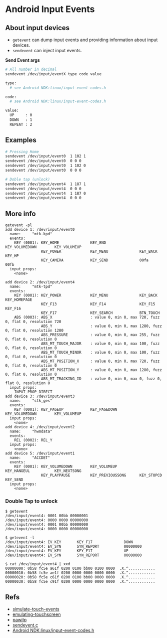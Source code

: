 # Android Input Events


## About input devices

- `getevent` can dump input events and providing information about input devices.
- `sendevent` can inject input events.

**Send Event args**

``` bash
# All number in decimal
sendevent /dev/input/eventX type code value

type:
  # see Android NDK:linux/input-event-codes.h

code:
  # see Android NDK:linux/input-event-codes.h

value:
  UP     : 0
  DOWN   : 1
  REPEAT : 2
```

## Examples

``` bash
# Pressing Home
sendevent /dev/input/event0  1 102 1
sendevent /dev/input/event0  0 0 0
sendevent /dev/input/event0  1 102 0
sendevent /dev/input/event0  0 0 0

# Doble tap (unlock)
sendevent /dev/input/event4  1 187 1
sendevent /dev/input/event4  0 0 0
sendevent /dev/input/event4  1 187 0
sendevent /dev/input/event4  0 0 0

```

## More info

```
getevent -pl                                               
add device 1: /dev/input/event0
  name:     "mtk-kpd"
  events:
    KEY (0001): KEY_HOME              KEY_END               KEY_VOLUMEDOWN        KEY_VOLUMEUP         
                KEY_POWER             KEY_MENU              KEY_BACK              KEY_HP               
                KEY_CAMERA            KEY_SEND              00fa                  00fb                 
  input props:
    <none>

add device 2: /dev/input/event4
  name:     "mtk-tpd"
  events:
    KEY (0001): KEY_POWER             KEY_MENU              KEY_BACK              KEY_HOMEPAGE         
                KEY_F13               KEY_F14               KEY_F15               KEY_F16              
                KEY_F17               KEY_SEARCH            BTN_TOUCH            
    ABS (0003): ABS_X                 : value 0, min 0, max 720, fuzz 0, flat 0, resolution 720
                ABS_Y                 : value 0, min 0, max 1280, fuzz 0, flat 0, resolution 1280
                ABS_PRESSURE          : value 0, min 0, max 255, fuzz 0, flat 0, resolution 0
                ABS_MT_TOUCH_MAJOR    : value 0, min 0, max 100, fuzz 0, flat 0, resolution 0
                ABS_MT_TOUCH_MINOR    : value 0, min 0, max 100, fuzz 0, flat 0, resolution 0
                ABS_MT_POSITION_X     : value 0, min 0, max 720, fuzz 0, flat 0, resolution 0
                ABS_MT_POSITION_Y     : value 0, min 0, max 1280, fuzz 0, flat 0, resolution 0
                ABS_MT_TRACKING_ID    : value 0, min 0, max 0, fuzz 0, flat 0, resolution 0
  input props:
    INPUT_PROP_DIRECT
add device 3: /dev/input/event3
  name:     "stk_ges"
  events:
    KEY (0001): KEY_PAGEUP            KEY_PAGEDOWN          KEY_VOLUMEDOWN        KEY_VOLUMEUP         
  input props:
    <none>
add device 4: /dev/input/event2
  name:     "hwmdata"
  events:
    REL (0002): REL_Y                
  input props:
    <none>
add device 5: /dev/input/event1
  name:     "ACCDET"
  events:
    KEY (0001): KEY_VOLUMEDOWN        KEY_VOLUMEUP          KEY_HANGEUL           KEY_NEXTSONG         
                KEY_PLAYPAUSE         KEY_PREVIOUSSONG      KEY_STOPCD            KEY_SEND             
  input props:
    <none>
```


### Double Tap to unlock
```
$ getevent
/dev/input/event4: 0001 00bb 00000001
/dev/input/event4: 0000 0000 00000000
/dev/input/event4: 0001 00bb 00000000
/dev/input/event4: 0000 0000 00000000

$ getevent -l
/dev/input/event4: EV_KEY       KEY_F17              DOWN                
/dev/input/event4: EV_SYN       SYN_REPORT           00000000            
/dev/input/event4: EV_KEY       KEY_F17              UP                  
/dev/input/event4: EV_SYN       SYN_REPORT           00000000

$ cat /dev/input/event4 | xxd                                
00000000: 0b58 fc5e a61f 0200 0100 bb00 0100 0000  .X.^............
00000010: 0b58 fc5e ae1f 0200 0000 0000 0000 0000  .X.^............
00000020: 0b58 fc5e c61f 0200 0100 bb00 0000 0000  .X.^............
00000030: 0b58 fc5e c91f 0200 0000 0000 0000 0000  .X.^............
```

## Refs
- [simulate-touch-events](https://igor.mp/blog/2018/02/23/using-adb-simulate-touch-events.html)
- [emulating-touchscreen](http://ktnr74.blogspot.com/2013/06/emulating-touchscreen-interaction-with.html)
- [pawitp](https://gist.github.com/pawitp/3925413)
- [sendevent.c](https://android.googlesource.com/platform/system/core/+/android-4.4.4_r2.0.1/toolbox/sendevent.c)
- [Android NDK:linux/input-event-codes.h](https://android.googlesource.com/platform/prebuilts/ndk/+/dev/platform/sysroot/usr/include/linux/input-event-codes.h)